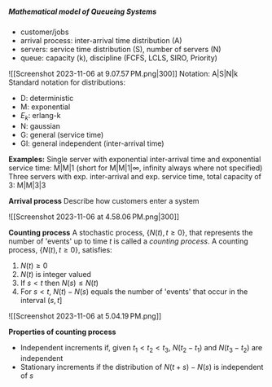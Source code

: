 ##### Mathematical model of Queueing Systems

* customer/jobs
* arrival process: inter-arrival time distribution (A)
* servers: service time distribution (S), number of servers (N)
* queue: capacity (k), discipline (FCFS, LCLS, SIRO, Priority)

![[Screenshot 2023-11-06 at 9.07.57 PM.png|300]]
Notation: A|S|N|k 
Standard notation for distributions:
* D: deterministic
* M: exponential
* $E_k$: erlang-k
* N: gaussian
* G: general (service time)
* GI: general independent (inter-arrival time)

**Examples:**
Single server with exponential inter-arrival time and exponential service time: M|M|1 (short for M|M|1|$\infty$, infinity always where not specified)
Three servers with exp. inter-arrival and exp. service time, total capacity of 3: M|M|3|3

**Arrival process**
Describe how customers enter a system 

![[Screenshot 2023-11-06 at 4.58.06 PM.png|300]]

**Counting process**
A stochastic process, {$N(t), t \geq 0$}, that represents the number of 'events' up to time $t$ is called a *counting process*.
A counting process, {$N(t), t \geq 0$}, satisfies:
1. $N(t) \geq 0$
2. $N(t)$ is integer valued
3. If $s < t$ then $N(s) \leq N(t)$
4. For $s < t$, $N(t) - N(s)$ equals the number of 'events' that occur in the interval ($s,t$]

![[Screenshot 2023-11-06 at 5.04.19 PM.png]]

**Properties of counting process**
* Independent increments if, given $t_1 < t_2 < t_3$, $N(t_2 - t_1)$ and $N(t_3 - t_2)$ are independent
* Stationary increments if the distribution of $N(t+s)-N(s)$ is independent of $s$
